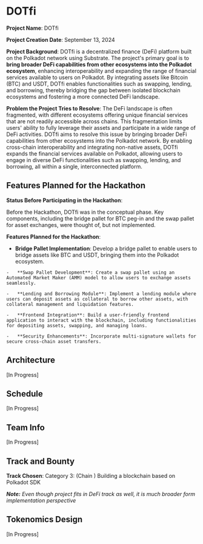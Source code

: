 # DOTfi

 **Project Name**: DOTfi
    
 **Project Creation Date**: September 13, 2024
    
**Project Background**:
DOTfi is a decentralized finance (DeFi) platform built on the Polkadot network using Substrate. The project's primary goal is to **bring broader DeFi capabilities from other ecosystems into the Polkadot ecosystem**, enhancing interoperability and expanding the range of financial services available to users on Polkadot. By integrating assets like Bitcoin (BTC) and USDT, DOTfi enables functionalities such as swapping, lending, and borrowing, thereby bridging the gap between isolated blockchain ecosystems and fostering a more connected DeFi landscape.

**Problem the Project Tries to Resolve**:
The DeFi landscape is often fragmented, with different ecosystems offering unique financial services that are not readily accessible across chains. This fragmentation limits users' ability to fully leverage their assets and participate in a wide range of DeFi activities. DOTfi aims to resolve this issue by bringing broader DeFi capabilities from other ecosystems into the Polkadot network. By enabling cross-chain interoperability and integrating non-native assets, DOTfi expands the financial services available on Polkadot, allowing users to engage in diverse DeFi functionalities such as swapping, lending, and borrowing, all within a single, interconnected platform.

## Features Planned for the Hackathon

**Status Before Participating in the Hackathon**:
    
Before the Hackathon, DOTfi was in the conceptual phase. Key components, including the bridge pallet for BTC peg-in and the swap pallet for asset exchanges, were thought of, but not implemented.
    
**Features Planned for the Hackathon**:
    
   -   **Bridge Pallet Implementation**: Develop a bridge pallet to enable users to bridge assets like BTC and USDT, bringing them into the Polkadot ecosystem.
        
    -   **Swap Pallet Development**: Create a swap pallet using an Automated Market Maker (AMM) model to allow users to exchange assets seamlessly.
        
    -   **Lending and Borrowing Module**: Implement a lending module where users can deposit assets as collateral to borrow other assets, with collateral management and liquidation features.
        
    -   **Frontend Integration**: Build a user-friendly frontend application to interact with the blockchain, including functionalities for depositing assets, swapping, and managing loans.
        
    -   **Security Enhancements**: Incorporate multi-signature wallets for secure cross-chain asset transfers.

## Architecture

[In Progress]

## Schedule

[In Progress]

## Team Info

[In Progress]

## Track and Bounty

**Track Chosen**: Category 3: (Chain ) Building a blockchain based on Polkadot SDK

***Note:** 
Even though project fits in DeFi track as well, it is much broader form implementation perspective*  

## Tokenomics Design 

[In Progress]